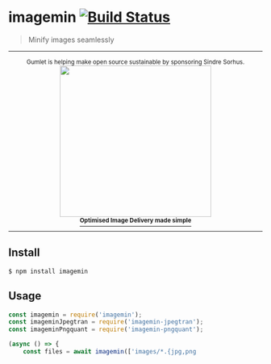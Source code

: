 # imagemin [![Build Status](https://travis-ci.org/imagemin/imagemin.svg?branch=master)](https://travis-ci.org/imagemin/imagemin)

> Minify images seamlessly

---

<div align="center">
	<sup>Gumlet is helping make open source sustainable by sponsoring Sindre Sorhus.</sup>
	<a href="https://www.gumlet.com">
		<div>
			<img src="https://sindresorhus.com/assets/thanks/gumlet-logo.svg" width="300"/>
		</div>
		<sup><b>Optimised Image Delivery made simple</b></sup>
	</a>
</div>

---


## Install

```
$ npm install imagemin
```


## Usage

```js
const imagemin = require('imagemin');
const imageminJpegtran = require('imagemin-jpegtran');
const imageminPngquant = require('imagemin-pngquant');

(async () => {
	const files = await imagemin(['images/*.{jpg,png